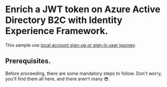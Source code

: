# Enrich a JWT token on Azure Active Directory B2C with Identity Experience Framework.

This sample use [local account sign-up or sign-in user journey](https://github.com/Azure-Samples/active-directory-b2c-custom-policy-starterpack/tree/63d382ae6cd78d2995a88653c7b7ed55876a8296/LocalAccounts#local-account-sign-up-or-sign-in-user-journey-overview).

## Prerequisites.

Before proceeding, there are some mandatory steps to follow. Don't worry, you'll find them all here, and there aren't many 😎.
